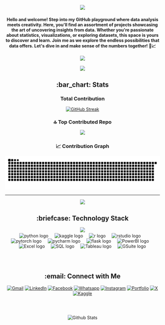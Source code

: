 <p align="center">
  <img src="https://github.com/gentallman/gentallman/assets/78334851/beffc7d1-d976-490a-bfd7-3265a3f6c79c" width="1000">
</p>


<h4> <p align="center"> Hello and welcome! Step into my GitHub playground where data analysis meets creativity. Here, you'll find an assortment of projects showcasing the art of uncovering insights from data. Whether you're passionate about statistics, visualizations, or exploring datasets, this space is yours to discover and learn. Join me as we explore the endless possibilities that data offers. Let's dive in and make sense of the numbers together! 🚀📈 </p> </h4> 

<div align="center">


 [![](https://visitcount.itsvg.in/api?id=gentallman&icon=2&color=7)](https://visitcount.itsvg.in)

</div>





<div align="center">
<img src='https://i.imgflip.com/5y659n.jpg' style="height: 400px;"/>
</div>


<h2 align="center"> :bar_chart: Stats </h2>
<div align="center">
  
  ### Total Contribution
  [![GitHub Streak](https://streak-stats.demolab.com?user=gentallman&theme=cobalt&hide_border=true&date_format=j%20M%5B%20Y%5D&mode=weekly)](https://git.io/streak-stats)

  ### 🔝 Top Contributed Repo
  ![](https://github-contributor-stats.vercel.app/api?username=gentallman&limit=5&theme=dark&combine_all_yearly_contributions=true)

  ### :chart_with_upwards_trend: Contribution Graph
  <img src="https://raw.githubusercontent.com/gentallman/gentallman/output/snake.svg" alt="Snake animation" />
  
  ---

</div>

<div align="center">

![](https://quotes-github-readme.vercel.app/api?type=horizontal&theme=radical&quote=Numbers%20have%20an%20important%20story%20to%20tell.%20They%20rely%20on%20you%20to%20give%20them%20a%20clear%20and%20convincing%20voice.&author=Stephen%20Few)

</div>



<!-- <div align="center">
  <img src="https://github-readme-stats.vercel.app/api/top-langs?username=gentallman&locale=en&hide_title=false&layout=compact&card_width=320&langs_count=5&theme=dracula&hide_border=false" height="150" alt="languages graph"  />
</div> -->

<!-- <img align="right" height="150" src="https://raw.githubusercontent.com/gentallman/Docs/main/picofme%20(6).png"  /> -->

<h2 align="center"> :briefcase: Technology Stack </h2>

<div align="center">
<img src='https://www.siliconrepublic.com/wp-content/uploads/2014/12/img/data-analyst1.jpg' style="height: 400px;"/>
</div>


<div align="center">
  <img src="https://cdn.jsdelivr.net/gh/devicons/devicon/icons/python/python-original.svg" height="30" alt="python logo"  />
  <img width="12" />
  <img src="https://cdn.jsdelivr.net/gh/devicons/devicon/icons/kaggle/kaggle-original.svg" height="30" alt="kaggle logo"  />
  <img width="12" />
  <img src="https://cdn.jsdelivr.net/gh/devicons/devicon/icons/r/r-original.svg" height="30" alt="r logo"  />
  <img width="12" />
  <img src="https://cdn.jsdelivr.net/gh/devicons/devicon/icons/rstudio/rstudio-original.svg" height="30" alt="rstudio logo"  />
  <img width="12" />
  <img src="https://cdn.jsdelivr.net/gh/devicons/devicon/icons/pytorch/pytorch-original.svg" height="30" alt="pytorch logo"  />
  <img width="12" />
  <img src="https://cdn.jsdelivr.net/gh/devicons/devicon/icons/pycharm/pycharm-original.svg" height="30" alt="pycharm logo"  />
  <img width="12" />
  <img src="https://skillicons.dev/icons?i=flask" height="30" alt="flask logo"  />
  <img width="12" />
  <img src="https://github.com/gentallman/gentallman/assets/78334851/ea28777e-6adb-4c35-bc1b-f5fbbc4313a8" height="30" alt="PowerBI logo"  />
  <img width="12" />
  <img src="https://github.com/gentallman/gentallman/assets/78334851/a16a4762-8e28-44e1-931c-359979dad9f2" height="30" alt="Excel logo"  />
  <img width="12" />
  <img src="https://github.com/gentallman/gentallman/assets/78334851/4be6b482-2b54-4b25-858d-1b5ea81f722e" height="30" alt="SQL logo"  />
  <img width="12" />
  <img src="https://github.com/gentallman/gentallman/assets/78334851/316fcdab-7dae-493c-9087-beba1365066e" height="35" alt="Tableau logo"  />
  <img width="12" />
  <img src="https://github.com/gentallman/gentallman/assets/78334851/844cbc14-e3c5-41bd-bc15-f1c33688d5a0" height="35" alt="GSuite logo"  />
</div>

<br><br>

<h2 align="center"> :email: Connect with Me </h2>

<div align="center">

[![Gmail](https://img.shields.io/static/v1?message=Gmail&logo=gmail&label=&color=D14836&logoColor=white&labelColor=&style=for-the-badge)](mailto:smit98rana@gmail.com)
[![LinkedIn](https://img.shields.io/static/v1?message=LinkedIn&logo=linkedin&label=&color=0077B5&logoColor=white&labelColor=&style=for-the-badge)](https://www.linkedin.com/in/smit98rana/)
[![Facebook](https://img.shields.io/static/v1?message=Facebook&logo=facebook&label=&color=1877F2&logoColor=white&labelColor=&style=for-the-badge)](https://www.facebook.com/rana.smit.9/)
[![Whatsapp](https://img.shields.io/static/v1?message=Whatsapp&logo=whatsapp&label=&color=25D366&logoColor=white&labelColor=&style=for-the-badge)](https://wa.me/12269756257)
[![Instagram](https://img.shields.io/static/v1?message=Instagram&logo=instagram&label=&color=E4405F&logoColor=white&labelColor=&style=for-the-badge)](https://www.instagram.com/gentallman/)
[![Portfolio](https://img.shields.io/static/v1?message=Portfolio&logo=notion&label=&color=007ACC&logoColor=white&labelColor=&style=for-the-badge)](https://analytics-portfolio.notion.site/DATA-ANALYST-PORTFOLIO-ed49959b981b41798c31432cfcecc913?pvs=4)
[![X](https://img.shields.io/static/v1?message=X&logo=twitter&label=&color=1DA1F2&logoColor=white&labelColor=&style=for-the-badge)](https://x.com/iamgentallman)
[![Kaggle](https://img.shields.io/static/v1?message=Kaggle&logo=kaggle&label=&color=20BEFF&logoColor=white&labelColor=&style=for-the-badge)](https://www.kaggle.com/gentallman)

</div>

<br><br>

<p align="center">
        <img src="https://raw.githubusercontent.com/mayhemantt/mayhemantt/Update/svg/Bottom.svg" alt="Github Stats" />
</p>



